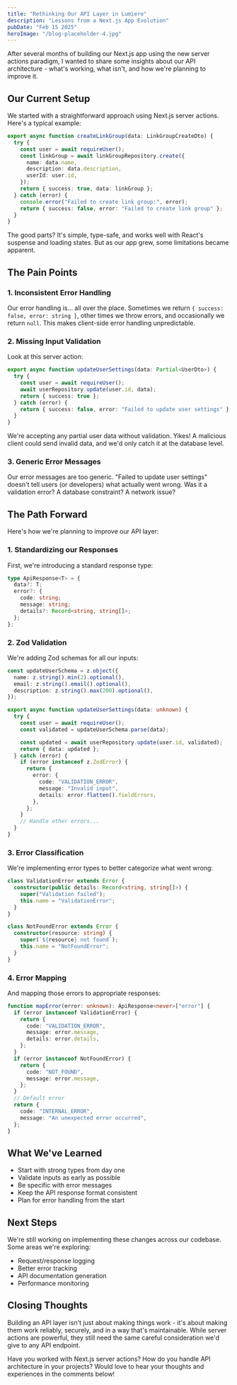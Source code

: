 ```yaml
---
title: "Rethinking Our API Layer in Lumiere"
description: "Lessons from a Next.js App Evolution"
pubDate: "Feb 15 2025"
heroImage: "/blog-placeholder-4.jpg"
---
```


After several months of building our Next.js app using the new server actions paradigm, I wanted to share some insights about our API architecture - what's working, what isn't, and how we're planning to improve it.

## Our Current Setup

We started with a straightforward approach using Next.js server actions. Here's a typical example:

```typescript
export async function createLinkGroup(data: LinkGroupCreateDto) {
  try {
    const user = await requireUser();
    const linkGroup = await linkGroupRepository.create({
      name: data.name,
      description: data.description,
      userId: user.id,
    });
    return { success: true, data: linkGroup };
  } catch (error) {
    console.error("Failed to create link group:", error);
    return { success: false, error: "Failed to create link group" };
  }
}
```

The good parts? It's simple, type-safe, and works well with React's suspense and loading states. But as our app grew, some limitations became apparent.

## The Pain Points

### 1. Inconsistent Error Handling

Our error handling is... all over the place. Sometimes we return `{ success: false, error: string }`, other times we throw errors, and occasionally we return `null`. This makes client-side error handling unpredictable.

### 2. Missing Input Validation

Look at this server action:

```typescript
export async function updateUserSettings(data: Partial<UserDto>) {
  try {
    const user = await requireUser();
    await userRepository.update(user.id, data);
    return { success: true };
  } catch (error) {
    return { success: false, error: "Failed to update user settings" };
  }
}
```

We're accepting any partial user data without validation. Yikes! A malicious client could send invalid data, and we'd only catch it at the database level.

### 3. Generic Error Messages

Our error messages are too generic. "Failed to update user settings" doesn't tell users (or developers) what actually went wrong. Was it a validation error? A database constraint? A network issue?

## The Path Forward

Here's how we're planning to improve our API layer:

### 1. Standardizing our Responses

First, we're introducing a standard response type:

```typescript
type ApiResponse<T> = {
  data?: T;
  error?: {
    code: string;
    message: string;
    details?: Record<string, string[]>;
  };
};
```

### 2. Zod Validation

We're adding Zod schemas for all our inputs:

```typescript
const updateUserSchema = z.object({
  name: z.string().min(2).optional(),
  email: z.string().email().optional(),
  description: z.string().max(200).optional(),
});

export async function updateUserSettings(data: unknown) {
  try {
    const user = await requireUser();
    const validated = updateUserSchema.parse(data);

    const updated = await userRepository.update(user.id, validated);
    return { data: updated };
  } catch (error) {
    if (error instanceof z.ZodError) {
      return {
        error: {
          code: "VALIDATION_ERROR",
          message: "Invalid input",
          details: error.flatten().fieldErrors,
        },
      };
    }
    // Handle other errors...
  }
}
```

### 3. Error Classification

We're implementing error types to better categorize what went wrong:

```typescript
class ValidationError extends Error {
  constructor(public details: Record<string, string[]>) {
    super("Validation failed");
    this.name = "ValidationError";
  }
}

class NotFoundError extends Error {
  constructor(resource: string) {
    super(`${resource} not found`);
    this.name = "NotFoundError";
  }
}
```

### 4. Error Mapping

And mapping those errors to appropriate responses:

```typescript
function mapError(error: unknown): ApiResponse<never>["error"] {
  if (error instanceof ValidationError) {
    return {
      code: "VALIDATION_ERROR",
      message: error.message,
      details: error.details,
    };
  }
  if (error instanceof NotFoundError) {
    return {
      code: "NOT_FOUND",
      message: error.message,
    };
  }
  // Default error
  return {
    code: "INTERNAL_ERROR",
    message: "An unexpected error occurred",
  };
}
```

## What We've Learned

- Start with strong types from day one
- Validate inputs as early as possible
- Be specific with error messages
- Keep the API response format consistent
- Plan for error handling from the start

## Next Steps

We're still working on implementing these changes across our codebase. Some areas we're exploring:

- Request/response logging
- Better error tracking
- API documentation generation
- Performance monitoring

## Closing Thoughts

Building an API layer isn't just about making things work - it's about making them work reliably, securely, and in a way that's maintainable. While server actions are powerful, they still need the same careful consideration we'd give to any API endpoint.

Have you worked with Next.js server actions? How do you handle API architecture in your projects? Would love to hear your thoughts and experiences in the comments below!
